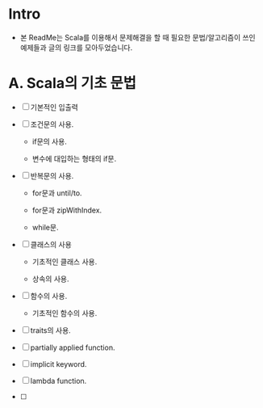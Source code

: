 # Intro

- 본 ReadMe는 Scala를 이용해서 문제해결을 할 때 필요한 문법/알고리즘이 쓰인 예제들과 글의 링크를 모아두었습니다.

# A. Scala의 기초 문법

- [ ] 기본적인 입출력

- [ ] 조건문의 사용.
  
  - if문의 사용.
  
  - 변수에 대입하는 형태의 if문.

- [ ] 반복문의 사용.
  
  - for문과 until/to.
  
  - for문과 zipWithIndex.
  
  - while문.

- [ ] 클래스의 사용
  
  - 기초적인 클래스 사용.
  
  - 상속의 사용.

- [ ] 함수의 사용.
  
  - 기초적인 함수의 사용.

- [ ] traits의 사용.

- [ ] partially applied function.

- [ ] implicit keyword.

- [ ] lambda function.

- [ ] 
